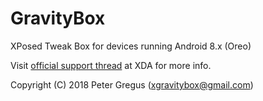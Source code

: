 GravityBox
==========

XPosed Tweak Box for devices running Android 8.x (Oreo)

Visit [official support thread](http://forum.xda-developers.com/showthread.php?t=3739929) at XDA for more info.

Copyright (C) 2018 Peter Gregus (xgravitybox@gmail.com)
